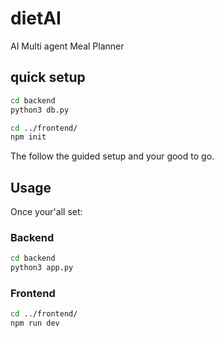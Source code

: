 # dietAI
AI Multi agent Meal Planner

## quick setup

```bash
cd backend
python3 db.py
```

```bash
cd ../frontend/
npm init
```
The follow the guided setup and your good to go.

## Usage

Once your'all set:

### Backend
```bash
cd backend
python3 app.py
```

### Frontend

```bash
cd ../frontend/
npm run dev
```


